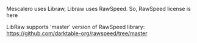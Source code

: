 Mescalero uses Libraw, Libraw uses RawSpeed. So, RawSpeed license is here<br>

LibRaw supports 'master' version of RawSpeed library: https://github.com/darktable-org/rawspeed/tree/master
